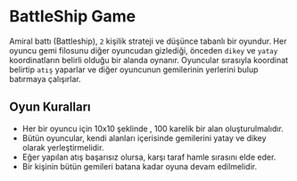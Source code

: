 # BattleShip Game 
Amiral battı (Battleship), `2` kişilik strateji ve düşünce tabanlı bir oyundur. Her oyuncu gemi filosunu diğer oyuncudan gizlediği, önceden `dikey` ve `yatay` koordinatların belirli olduğu bir alanda oynanır. Oyuncular sırasıyla koordinat belirtip `atış` yaparlar ve diğer oyuncunun gemilerinin yerlerini bulup batırmaya çalışırlar.

## Oyun Kuralları
 - Her bir oyuncu için 10x10 şeklinde , 100 karelik bir alan oluşturulmalıdır.
 - Bütün oyuncular, kendi alanları içerisinde gemilerini yatay ve dikey olarak yerleştirmelidir.
 - Eğer yapılan atış başarısız olursa, karşı taraf hamle sırasını elde eder.
 - Bir kişinin bütün gemileri batana kadar oyuna devam edilmelidir.

